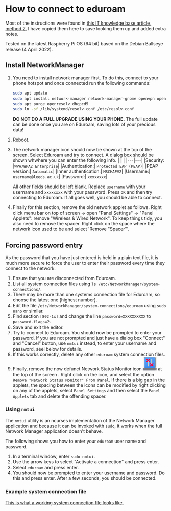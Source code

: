 # How to connect to eduroam

Most of the instructions were found in [this IT knowledge base article, method 2.](https://it.leeds.ac.uk/it?id=kb_article&sysparm_article=KB0012058)  I have copied them here to save looking them up and added extra notes.

Tested on the latest Raspberry Pi OS (64 bit) based on the Debian Bullseye release
(4 April 2022).

## Install NetworkManager

1. You need to install network manager first.  To do this, connect to your phone hotspot and once connected run the following commands:

    ```bash
    sudo apt update
    sudo apt install network-manager network-manager-gnome openvpn openvpn-systemd-resolved network-manager-openvpn network-manager-openvpn-gnome
    sudo apt purge openresolv dhcpcd5
    sudo ln -sf /lib/systemd/resolv.conf /etc/resolv.conf
    ```

    __DO NOT DO A FULL UPGRADE USING YOUR PHONE.__ The full update can be done once you are on Eduroam, saving lots of your precious data!
2. Reboot.
3. The network manager icon should now be shown at the top of the screen.  Select Eduroam and try to connect.  A dialog box should be shown whwhere you can enter the following info.
    | | |
    |---|---|
    |Security: |`WPA/WPA2 Enterprise`|
    |Authentication:| `Protected EAP (PEAP)`|
    |PEAP version:| `Automatic`|
    |Inner authentication:| `MSCHAPV2`|
    |Username:| `username@leeds.ac.uk`|
    |Password:| `xxxxxxxx`|

    All other fields should be left blank.  Replace `username` with your username and `xxxxxxxx` with your password.  Press `OK` and then try connecting to Eduroam.  If all goes well, you should be able to connect.
4. Finally for this section, remove the old network applet as follows.  Right click menu bar on top of screen -> open "Panel Settings" -> "Panel Applets": remove "Wireless & Wired Network".  To keep things tidy, you also need to remove the spacer.  Right click on the space where the network icon used to be and select 'Remove "Spacer"'.

## Forcing password entry

As the password that you have just entered is held in a plain text file, it is much more secure to force the user to enter their password every time they connect to the network.

1. Ensure that you are disconnected from Eduroam.
2. List all system connection files using `ls /etc/NetworkManager/system-connections/`.
3. There may be more than one systems connection file for Eduroam, so choose the latest one (highest number).
4. Edit the file `/etc/NetworkManager/system-connections/eduroam` using `sudo nano` or similar.
5. Find section `[802-1x]` and change the line `password=XXXXXXXXXX` to   `password-flags=2`.
6. Save and exit the editor.
7. Try to connect to Eduroam.  You should now be prompted to enter your password.  If you are not prompted and just have a dialog box "Connect" and "Cancel" button, use `nmtui` instead, to enter your username and password, seel below for details.
8. If this works correctly, delete any other `eduroam` system connection files.
9. Finally, remove the now defunct Network Status Monitor icon ![Network Status Monitor](pi-wifi-icon-not-connected.png "Network Status Monitor") at the top of the screen .  Right click on the icon, and select the option `Remove "Network Status Monitor" From Panel`.  If there is a big gap in the applets, the spacing between the icons can be modified by right clicking on any of the applets, select `Panel Settings` and then select the `Panel Applets` tab and delete the offending spacer.

### Using `nmtui`

The `nmtui` utility is an ncurses implementation of the Network Manager application and because it can be invoked with `sudo`, it works when the full Network Manager application doesn't behave.

The following shows you how to enter your `eduroam` user name and password.

1. In a terminal window, enter `sudo nmtui`.
2. Use the arrow keys to select "Activate a connection" and press enter.
3. Select `eduroam` and press enter.
4. You should now be prompted to enter your username and password.  Do this and press enter.  After a few seconds, you should be connected.

### Example system connection file

[This is what a working system connection file looks like.](working_files/eduroam)
